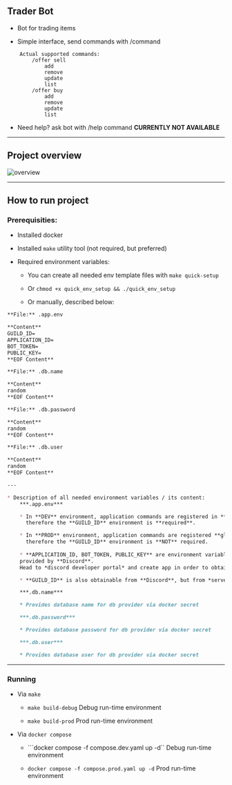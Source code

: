 ## Trader Bot

* Bot for trading items

* Simple interface, send commands with /command
```
    Actual supported commands:
        /offer sell
            add
            remove
            update
            list
        /offer buy
            add
            remove
            update
            list
```
* Need help? ask bot with /help command **CURRENTLY NOT AVAILABLE**

---

## Project overview

![overview](./arch_overview2.png)

--- 

## How to run project

### Prerequisities:

* Installed docker

* Installed ```make``` utility tool (not required, but preferred)

* Required environment variables:

    * You can create all needed env template files with ```make quick-setup```

    * Or ```chmod +x quick_env_setup && ./quick_env_setup```

    * Or manually, described below:

```md
**File:** .app.env

**Content**
GUILD_ID=
APPLICATION_ID=
BOT_TOKEN=
PUBLIC_KEY=
**EOF Content**

**File:** .db.name

**Content**
random
**EOF Content**

**File:** .db.password

**Content**
random
**EOF Content**

**File:** .db.user

**Content**
random
**EOF Content**

---

* Description of all needed environment variables / its content:
    ***.app.env***

    * In **DEV** environment, application commands are registered in **guild**, 
      therefore the **GUILD_ID** environment is **required**.

    * In **PROD** environment, application commands are registered **globally**,
      therefore the **GUILD_ID** environment is **NOT** required.
    
    * **APPLICATION_ID, BOT_TOKEN, PUBLIC_KEY** are environment variables
    provided by **Discord**. 
    Head to *discord developer portal* and create app in order to obtain it.

    * **GUILD_ID** is also obtainable from **Discord**, but from *server* where app is installed.

    ***.db.name***

    * Provides database name for db provider via docker secret

    ***.db.password***

    * Provides database password for db provider via docker secret

    ***.db.user***

    * Provides database user for db provider via docker secret
```

---

### Running

* Via ```make```

    * ```make build-debug``` Debug run-time environment

    * ```make build-prod``` Prod run-time environment

* Via ```docker compose```

    * ```docker compose -f compose.dev.yaml up -d`` Debug run-time environment

    * ```docker compose -f compose.prod.yaml up -d``` Prod run-time environment
